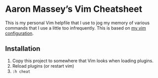 # Aaron Massey’s Vim Cheatsheet

This is my personal Vim helpfile that I use to jog my memory of various
commands that I use a little too infrequently.  This is based on [my vim
configuration][1].

## Installation

1. Copy this project to somewhere that Vim looks when loading plugins.
2. Reload plugins (or restart vim)
3. `:h cheat`

[1]: https://github.com/akmassey/vim

